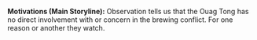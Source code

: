 **Motivations (Main Storyline):**
Observation tells us that the Ouag Tong has no direct involvement with or concern in the brewing conflict. For one reason or another they watch.